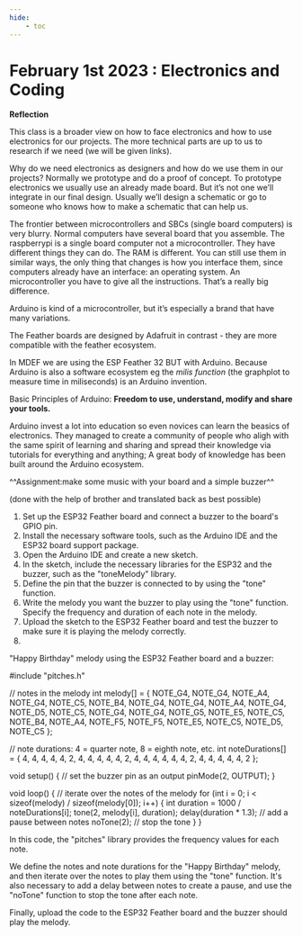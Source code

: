 ```yaml
---
hide:
    - toc
---
```


# February 1st 2023 : Electronics and Coding

**Reflection**



This class is a broader view on how to face electronics and how to use electronics for our projects. The more technical parts are up to us to research if we need (we will be given links). 

Why do we need electronics as designers and how do we use them in our projects? 
Normally we prototype and do a proof of concept. 
To prototype electronics we usually use an already made board. But it’s not one we’ll integrate in our final design. Usually we’ll design a schematic or go to someone who knows how to make a schematic that can help us. 

The frontier between microcontrollers and SBCs (single board computers) is very blurry. Normal computers have several board that you assemble. The raspberrypi is a single board computer not a microcontroller. They have different things they can do. The RAM is different. You can still use them in similar ways, the only thing that changes is how you interface them, since computers already have an interface: an operating system. An microcontroller you have to give all the instructions. That’s a really big difference. 

Arduino is kind of a microcontroller, but it’s especially a brand that have many variations. 

The Feather boards are designed by Adafruit in contrast - they are more compatible with the feather ecosystem. 

In MDEF we are using the ESP Feather 32 BUT with Arduino. Because Arduino is also a software ecosystem eg the *milis function* (the graphplot to measure time in miliseconds)  is an Arduino invention. 

Basic Principles of Arduino: ****Freedom to use, understand, modify and share your tools.****

Arduino invest a lot into education so even novices can learn the beasics of electronics. 
They managed to create a community of people who aligh with the same spirit of learning and sharing and spread their knowledge via tutorials for everything and anything; A great body of knowledge has been built around the Arduino ecosystem.



^^Assignment:make some music with your board and a simple buzzer^^

(done with the help of brother and translated back as best possible) 

1. Set up the ESP32 Feather board and connect a buzzer to the board's GPIO pin.
2. Install the necessary software tools, such as the Arduino IDE and the ESP32 board support package.
3. Open the Arduino IDE and create a new sketch.
4. In the sketch, include the necessary libraries for the ESP32 and the buzzer, such as the "toneMelody" library.
5. Define the pin that the buzzer is connected to by using the "tone" function.
6. Write the melody you want the buzzer to play using the "tone" function. Specify the frequency and duration of each note in the melody.
7. Upload the sketch to the ESP32 Feather board and test the buzzer to make sure it is playing the melody correctly.
8. 

 "Happy Birthday" melody using the ESP32 Feather board and a buzzer:
 
#include "pitches.h"

// notes in the melody
int melody[] = {
  NOTE_G4, NOTE_G4, NOTE_A4, NOTE_G4, NOTE_C5, NOTE_B4, 
  NOTE_G4, NOTE_G4, NOTE_A4, NOTE_G4, NOTE_D5, NOTE_C5,
  NOTE_G4, NOTE_G4, NOTE_G5, NOTE_E5, NOTE_C5, NOTE_B4, NOTE_A4,
  NOTE_F5, NOTE_F5, NOTE_E5, NOTE_C5, NOTE_D5, NOTE_C5
};

// note durations: 4 = quarter note, 8 = eighth note, etc.
int noteDurations[] = {
  4, 4, 4, 4, 4, 2,
  4, 4, 4, 4, 4, 2,
  4, 4, 4, 4, 4, 4, 2,
  4, 4, 4, 4, 4, 2
};

void setup() {
  // set the buzzer pin as an output
  pinMode(2, OUTPUT);
}

void loop() {
  // iterate over the notes of the melody
  for (int i = 0; i < sizeof(melody) / sizeof(melody[0]); i++) {
    int duration = 1000 / noteDurations[i];
    tone(2, melody[i], duration);
    delay(duration * 1.3); // add a pause between notes
    noTone(2); // stop the tone
  }
}


In this code, the "pitches" library provides the frequency values for each note. 

We define the notes and note durations for the "Happy Birthday" melody, and then iterate over the notes to play them using the "tone" function. It's also necessary to add a delay between notes to create a pause, and use the "noTone" function to stop the tone after each note. 

Finally, upload the code to the ESP32 Feather board and the buzzer should play the melody.